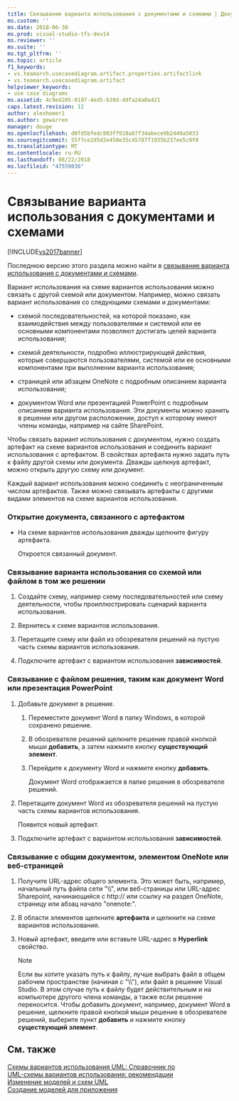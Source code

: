 ```yaml
---
title: Связывание варианта использования с документами и схемами | Документация Майкрософт
ms.custom: ''
ms.date: 2018-06-30
ms.prod: visual-studio-tfs-dev14
ms.reviewer: ''
ms.suite: ''
ms.tgt_pltfrm: ''
ms.topic: article
f1_keywords:
- vs.teamarch.usecasediagram.artifact.properties.artifactlink
- vs.teamarch.usecasediagram.artifact
helpviewer_keywords:
- use case diagrams
ms.assetid: 4c9ed205-9197-4ed5-b39d-ddfa24a0a421
caps.latest.revision: 12
author: alexhomer1
ms.author: gewarren
manager: douge
ms.openlocfilehash: d0fd5bfedc803ff928a87f34abece9b2449a5033
ms.sourcegitcommit: 55f7ce2d5d2e458e35c45787f1935b237ee5c9f8
ms.translationtype: MT
ms.contentlocale: ru-RU
ms.lasthandoff: 08/22/2018
ms.locfileid: "47559036"
---
```

# <a name="link-a-use-case-to-documents-and-diagrams"></a>Связывание варианта использования с документами и схемами
[!INCLUDE[vs2017banner](../includes/vs2017banner.md)]

Последнюю версию этого раздела можно найти в [связывание варианта использования с документами и схемами](https://docs.microsoft.com/visualstudio/modeling/link-a-use-case-to-documents-and-diagrams).  
  
Вариант использования на схеме вариантов использования можно связать с другой схемой или документом. Например, можно связать вариант использования со следующими схемами и документами:  
  
-   схемой последовательностей, на которой показано, как взаимодействия между пользователями и системой или ее основными компонентами позволяют достигать целей варианта использования;  
  
-   схемой деятельности, подробно иллюстрирующей действия, которые совершаются пользователями, системой или ее основными компонентами при выполнении варианта использования;  
  
-   страницей или абзацем OneNote с подробным описанием варианта использования;  
  
-   документом Word или презентацией PowerPoint с подробным описанием варианта использования. Эти документы можно хранить в решении или другом расположении, доступ к которому имеют члены команды, например на сайте SharePoint.  
  
 Чтобы связать вариант использования с документом, нужно создать артефакт на схеме вариантов использования и соединить вариант использования с артефактом. В свойствах артефакта нужно задать путь к файлу другой схемы или документа. Дважды щелкнув артефакт, можно открыть другую схему или документ.  
  
 Каждый вариант использования можно соединить с неограниченным числом артефактов. Также можно связывать артефакты с другими видами элементов на схеме вариантов использования.  
  
### <a name="to-open-a-document-associated-with-an-artifact"></a>Открытие документа, связанного с артефактом  
  
-   На схеме вариантов использования дважды щелкните фигуру артефакта.  
  
     Откроется связанный документ.  
  
### <a name="to-link-a-use-case-to-a-diagram-or-file-in-the-same-solution"></a>Связывание варианта использования со схемой или файлом в том же решении  
  
1.  Создайте схему, например схему последовательностей или схему деятельности, чтобы проиллюстрировать сценарий варианта использования.  
  
2.  Вернитесь к схеме вариантов использования.  
  
3.  Перетащите схему или файл из обозревателя решений на пустую часть схемы вариантов использования.  
  
4.  Подключите артефакт с вариантом использования **зависимостей**.  
  
### <a name="to-link-to-a-solution-file-such-as-a-word-document-or-powerpoint-presentation"></a>Связывание с файлом решения, таким как документ Word или презентация PowerPoint  
  
1.  Добавьте документ в решение.  
  
    1.  Переместите документ Word в папку Windows, в которой сохранено решение.  
  
    2.  В обозревателе решений щелкните решение правой кнопкой мыши **добавить**, а затем нажмите кнопку **существующий элемент**.  
  
    3.  Перейдите к документу Word и нажмите кнопку **добавить**.  
  
         Документ Word отображается в папке решения в обозревателе решений.  
  
2.  Перетащите документ Word из обозревателя решений на пустую часть схемы вариантов использования.  
  
     Появится новый артефакт.  
  
3.  Подключите артефакт с вариантом использования **зависимостей**.  
  
### <a name="to-link-to-a-shared-document-onenote-element-or-web-page"></a>Связывание с общим документом, элементом OneNote или веб-страницей  
  
1.  Получите URL-адрес общего элемента. Это может быть, например, начальный путь файла сети "\\\\", или веб-страницы или URL-адрес Sharepoint, начинающийся с http:// или ссылку на раздел OneNote, страницу или абзац начало "onenote:".  
  
2.  В области элементов щелкните **артефакта** и щелкните на схеме вариантов использования.  
  
3.  Новый артефакт, введите или вставьте URL-адрес в **Hyperlink** свойство.  
  
    > [!NOTE]
    >  Если вы хотите указать путь к файлу, лучше выбрать файл в общем рабочем пространстве (начиная с "\\\\"), или файл в решение Visual Studio. В этом случае путь к файлу будет действительным и на компьютере другого члена команды, а также если решение переносится. Чтобы добавить документ, например, документ Word в решение, щелкните правой кнопкой мыши решение в обозревателе решений, выберите пункт **добавить** и нажмите кнопку **существующий элемент**.  
  
## <a name="see-also"></a>См. также  
 [Схемы вариантов использования UML: Справочник по](../modeling/uml-use-case-diagrams-reference.md)   
 [UML-схемы вариантов использования: рекомендации](../modeling/uml-use-case-diagrams-guidelines.md)   
 [Изменение моделей и схем UML](../modeling/edit-uml-models-and-diagrams.md)   
 [Создание моделей для приложения](../modeling/create-models-for-your-app.md)



